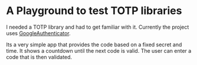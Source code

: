 # A Playground to test TOTP libraries

I needed a TOTP library and had to get familiar with it. Currently the project uses [GoogleAuthenticator](https://crates.io/crates/google-authenticator).

Its a very simple app that provides the code based on a fixed secret and time. It shows a countdown until the next code is valid. The user can enter a code that is then validated.